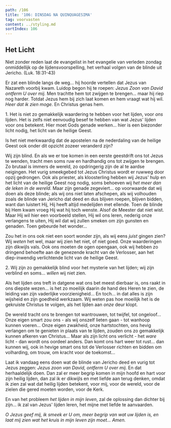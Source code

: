 ```yaml
---
path: /106
title: '106: DINSDAG NA QUINQUAGESIMA'
tag: voorvasten
content: ../styling.md
sortIndex: 106
---
```


## Het Licht

Niet zonder reden laat de evangelist in het evangelie van verleden zondag onmiddellijk op de lijdensvoorspelling, het verhaal volgen van de blinde uit Jericho. (Luk. 18:31-43)

Er zat een blinde langs de weg... hij hoorde vertellen dat Jezus van Nazareth voorbij kwam. Luidop begon hij te roepen: _Jezus Zoon van David ontferm U over mij._ Men trachtte hem tot zwijgen te brengen... maar hij riep nog harder. Totdat Jezus hem bij zich laat komen en hem vraagt wat hij wil. _Heer dat ik zien moge._ En Christus genas hem.

1\. Het is niet zo gemakkelijk waardering te hebben voor het lijden, voor _ons_ lijden. Het is zelfs niet eenvoudig besef te hebben van wat Jezus' lijden voor ons betekent. Hier moet Gods genade werken... hier is een biezonder licht nodig, het licht van de heilige Geest.

Is het niet merkwaardig dat de apostelen na de nederdaling van de heilige Geest ook onder dit opzicht zozeer veranderd zijn?

Wij zijn blind. En als we er toe komen in een eerste geestdrift ons tot Jezus te wenden, tracht men soms ruw en hardhandig ons tot zwijgen te brengen. Zo brutaal is immers de wereld, zo opdringerig zijn de al te aardse neigingen. Het vurig smeekgebed tot Jezus Christus wordt er ruwweg door opzij gedrongen. Ook als priester, als kloosterling hebben wij Jezus' hulp en het licht van de heilige Geest nog nodig, soms behoeven wij _het meer dan de leken in de wereld_. Maar zijn genade zegeviert... op voorwaarde dat wij doen als deze blinde; als wij ons niet laten afschepen, als wij volhouden zoals de blinde van Jericho dat deed en dus blijven roepen, blijven bidden, want dan luistert Hij, Hij heeft altijd medelijden met ellende. Toen de blinde bij Hem kwam vroeg Hij wat hij toch wenste. Alsof de Meester dat niet wist. Maar Hij wil hier een voorbeeld stellen, Hij wil ons leren, nederig onze verlangens te uiten, Hij wil dat wij zullen smeken om zijn gunsten en genaden. Toen gebeurde het wonder...

Zou het in ons ook niet een soort wonder zijn, als wij eens _juist_ gingen zien? Wij _weten_ het wel, maar wij zien het niet, of niet goed. Onze waarderingen zijn dikwijls vals. Ook ons moeten de ogen opengaan, ook wij hebben zo dringend behoefte aan de genezende kracht van de Verlosser, aan het diep-inwendig verlichtende licht van de heilige Geest.

2\. Wij zijn zo gemakkelijk blind voor het mysterie van het lijden; wij zijn verblind en soms... _willen_ wij niet zien.

Als het lijden ons treft in datgene wat ons bet meest dierbaar is, ons raakt in ons diepste wezen... is het zo moeilijk daarin de hand des Heren te zien, de leiding van zijn vaderlijke voorzienigheid... En toch... in dat alles is zijn wijsheid en zijn goedheid werkzaam. Wij weten pas hoe moeilijk het is de gekruiste Christus te volgen, als het lijden aan _onze_ deur klopt.

De wereld tracht ons te brengen tot wantrouwen, tot twijfel, tot ongeloof... Onze eigen smart zou ons - als wij onszelf lieten gaan - tot wanhoop kunnen voeren... Onze eigen zwakheid, onze hartstochten, ons hevig verlangen om te genieten in plaats van te lijden, zouden ons zo gemakkelijk kunnen afkeren van Christus... Maar als zijn licht ons verlicht - het _ware_ licht - dan wordt ons oordeel anders. Dan komt ons hart weer tot rust... dan kunnen wij, ook in hevige smart ons tot de Verlosser richten en bidden om volharding, om trouw, om kracht voor de toekomst...

Laat ik vandaag eens doen wat de blinde van Jericho deed en vurig tot Jezus zeggen: _Jezus zoon van David, ontferm U over mij._ En dat herhaaldelijk doen. Dan zal er meer begrip komen in mijn hoofd en hart voor zijn heilig lijden, dan zal ik er dikwijls en met liefde aan terug denken, omdat ik zien zal wat dat heilig lijden betekent, voor mij, voor de wereld, voor de zielen die gered moeten worden, voor de Kerk.

En van het probleem _het lijden in mijn leven_, zal de oplossing dan dichter bij zijn... ik zal van Jezus' lijden leren, het mijne met liefde te aanvaarden.

_O Jezus geef mij, ik smeek er U om, meer begrip van wat _uw_ lijden is, en laat mij zien wat het kruis in mijn leven zijn moet... Amen._
